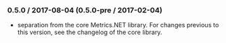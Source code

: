 ### 0.5.0 / 2017-08-04 (0.5.0-pre / 2017-02-04)
* separation from the core Metrics.NET library. For changes previous to this version, see the changelog of the core library.